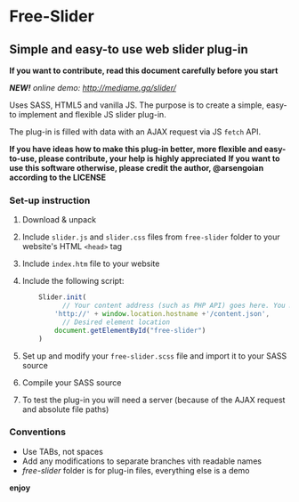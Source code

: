 # Free-Slider
## Simple and easy-to use web slider plug-in

**If you want to contribute, read this document carefully before you start**

_**NEW!** online demo: http://mediame.ga/slider/_

Uses SASS, HTML5 and vanilla JS.
The purpose is to create a simple, easy-to implement and flexible JS slider plug-in.

The plug-in is filled with data with an AJAX request via JS `fetch` API.

**If you have ideas how to make this plug-in better, more flexible and easy-to-use, please contribute, your help is highly appreciated**
**If you want to use this software otherwise, please credit the author, @arsengoian according to the LICENSE**

### **Set-up instruction**
1. Download & unpack

2. Include `slider.js` and `slider.css` files from `free-slider` folder to your website's HTML 	`<head>` tag

3. Include `index.htm` file to your website

4. Include the following script:

	```javascript
		Slider.init(
			  // Your content address (such as PHP API) goes here. You may as well create your own .json files
			'http://' + window.location.hostname +'/content.json', 
			  // Desired element location
			document.getElementById("free-slider")
		)
	```

5. Set up and modify your `free-slider.scss` file and import it to your SASS source

6. Compile your SASS source

7. To test the plug-in you will need a server (because of the AJAX request and absolute file paths)

### **Conventions**
* Use TABs, not spaces
* Add any modifications to separate branches vith readable names
* _free-slider_ folder is for plug-in files, everything else is a demo

__enjoy__
